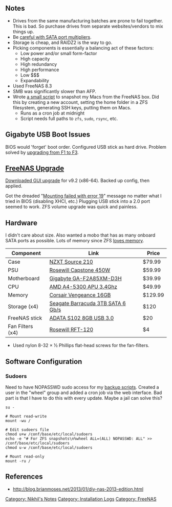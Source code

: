 Notes
-----

-   Drives from the same manufacturing batches are prone to
    fail together. This is bad. So purchase drives from separate
    websites/vendors to mix things up.
-   Be [careful with SATA port
    multipliers](http://www.zdnet.com/are-sata-port-multipliers-safe-7000011897).
-   Storage is cheap, and RAIDZ2 is the way to go.
-   Picking components is essentially a balancing act of these factors:
    -   Low power and/or small form-factor
    -   High capacity
    -   High redundancy
    -   High performance
    -   Low $$$
    -   Expandability
-   Used FreeNAS 8.3
-   SMB was significantly slower than AFP.
-   Wrote [a small
    script](https://github.com/afreeorange/zfs-timemachine) to snapshot
    my Macs from the FreeNAS box. Did this by creating a new account,
    setting the home folder in a ZFS filesystem, generating SSH keys,
    putting them on Macs.
    -   Runs as a cron job at midnight
    -   Script needs full paths to `zfs`, `sudo`, `rsync`, etc.

Gigabyte USB Boot Issues
------------------------

BIOS would 'forget' boot order. Configured USB stick as hard drive.
Problem solved by [upgrading from F1 to
F3](http://www.gigabyte.us/products/product-page.aspx?pid=4383&dl=1#bios).

[FreeNAS Upgrade](http://doc.freenas.org/index.php/Upgrading_FreeNAS%C2%AE)
---------------------------------------------------------------------------

[Downloaded GUI upgrade](http://www.freenas.org/download-releases.html)
for v9.2 (x86-64). Backed up config, then applied.

Got the dreaded "[Mounting failed with error
19](http://forums.freenas.org/threads/mounting-failed-with-error-19.13620/page-4)"
message no matter what I tried in BIOS (disabling XHCI, etc.) Plugging
USB stick into a 2.0 port seemed to work. ZFS volume upgrade was quick
and painless.

Hardware
--------

I didn't care about size. Also wanted a mobo that has as many onboard
SATA ports as possible. Lots of memory since ZFS [loves
memory](https://wiki.freebsd.org/ZFSTuningGuide).

| Component        | Link                                                                                | Price   |
|------------------|-------------------------------------------------------------------------------------|---------|
| Case             | [NZXT Source 210](http://www.amazon.com/gp/product/B009O7YZ7O)                      | $79.99  |
| PSU              | [Rosewill Capstone 450W](http://www.amazon.com/gp/product/B006BCKDGW)               | $59.99  |
| Motherboard      | [Gigabyte GA-F2A85XM-D3H](http://www.amazon.com/gp/product/B005869A7K)              | $39.99  |
| CPU              | [AMD A4-5300 APU 3.4Ghz](http://www.amazon.com/gp/product/B0095VPBM2)               | $49.99  |
| Memory           | [Corsair Vengeance 16GB](http://www.amazon.com/gp/product/B006EWUO22)               | $129.99 |
| Storage (x4)     | [Seagate Barracuda 3TB SATA 6 Gb/s](http://www.amazon.com/gp/product/B005T3GRLY)    | $120    |
| FreeNAS stick    | [ADATA S102 8GB USB 3.0](http://www.amazon.com/gp/product/B005Y8BYOE)               | $20     |
| Fan Filters (x4) | [Rosewill RFT-120](http://www.newegg.com/Product/Product.aspx?Item=N82E16811988015) | $4      |

-   Used nylon 8-32 × ½ Phillips flat-head screws for the fan-filters.

Software Configuration
----------------------

### Sudoers

Need to have NOPASSWD sudo access for my [backup
scripts](https://github.com/afreeorange/zfs-timemachine). Created a user
in the "wheel" group and added a cron job via the web interface. Bad
part is that I have to do this with every update. Maybe a jail can solve
this?

    su -

    # Mount read-write
    mount -wu /

    # Edit sudoers file
    chmod u+w /conf/base/etc/local/sudoers
    echo -e "# For ZFS snapshots\n%wheel ALL=(ALL) NOPASSWD: ALL" >> /conf/base/etc/local/sudoers
    chmod u-w /conf/base/etc/local/sudoers

    # Mount read-only
    mount -ru /

References
----------

-   <http://blog.brianmoses.net/2013/01/diy-nas-2013-edition.html>

[Category: Nikhil's Notes](Category:_Nikhil's_Notes "wikilink")
[Category: Installation Logs](Category:_Installation_Logs "wikilink")
[Category: FreeNAS](Category:_FreeNAS "wikilink")
